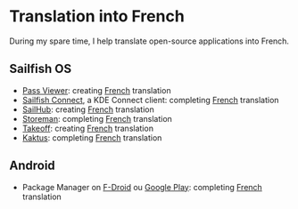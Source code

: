 # Translation into French

During my spare time, I help translate open-source applications into French.

## Sailfish OS
- [Pass Viewer](https://openrepos.net/content/p2501/pass-viewer): creating [French](https://bitbucket.org/christof_buergi/harbour-passviewer/src/master/translations/) translation
- [Sailfish Connect](https://openrepos.net/content/r1tschy/sailfish-connect), a KDE Connect client: completing [French](https://www.transifex.com/r1tschy/sailfish-connect) translation
- [SailHub](https://openrepos.net/node/11318): creating [French](https://weblate.nubecula.org/engage/harbour-sailhub/) translation
- [Storeman](https://openrepos.net/content/osetr/storeman): completing [French](https://www.transifex.com/mentaljam/harbour-storeman) translation
- [Takeoff](https://openrepos.net/content/blacksheepdev/takeoff): creating [French](https://weblate.nubecula.org/projects/harbour-takeoff/harbour-takeoff/) translation
- [Kaktus](https://openrepos.net/content/mkiol/kaktus): completing [French](https://www.transifex.com/mkiol/kaktus/) translation

## Android
- Package Manager on [F-Droid](https://f-droid.org/packages/com.smartpack.packagemanager/) ou [Google Play](https://play.google.com/store/apps/details?id=com.smartpack.packagemanager): completing [French](https://poeditor.com/projects/po_edit?id_language=50&id=412467) translation
